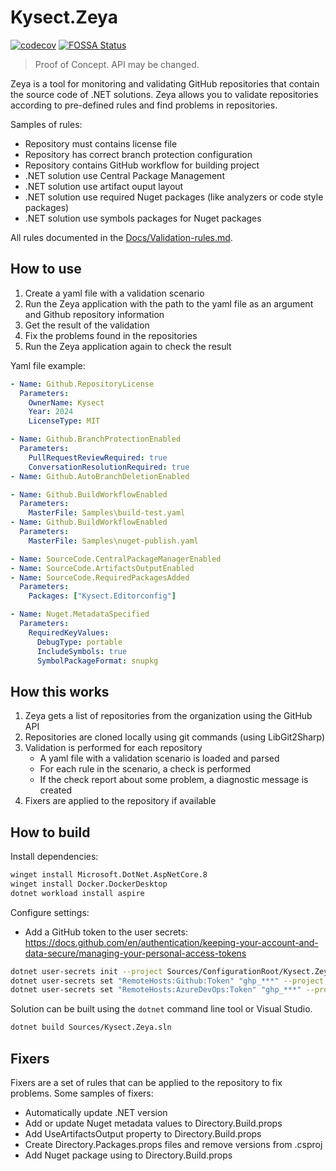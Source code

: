 # Kysect.Zeya

[![codecov](https://codecov.io/github/kysect/Zeya/graph/badge.svg?token=3UGRWLL7JF)](https://codecov.io/github/kysect/Zeya)
[![FOSSA Status](https://app.fossa.com/api/projects/git%2Bgithub.com%2Fkysect%2FZeya.svg?type=shield)](https://app.fossa.com/projects/git%2Bgithub.com%2Fkysect%2FZeya?ref=badge_shield)

> Proof of Concept. API may be changed.

Zeya is a tool for monitoring and validating GitHub repositories that contain the source code of .NET solutions. Zeya allows you to validate repositories according to pre-defined rules and find problems in repositories.

Samples of rules:
- Repository must contains license file
- Repository has correct branch protection configuration
- Repository contains GitHub workflow for building project
- .NET solution use Central Package Management
- .NET solution use artifact ouput layout
- .NET solution use required Nuget packages (like analyzers or code style packages)
- .NET solution use symbols packages for Nuget packages

All rules documented in the [Docs/Validation-rules.md](Docs/Validation-rules.md).

## How to use

1. Create a yaml file with a validation scenario
2. Run the Zeya application with the path to the yaml file as an argument and Github repository information
3. Get the result of the validation
4. Fix the problems found in the repositories
5. Run the Zeya application again to check the result

Yaml file example:

```yaml
- Name: Github.RepositoryLicense
  Parameters:
    OwnerName: Kysect
    Year: 2024
    LicenseType: MIT

- Name: Github.BranchProtectionEnabled
  Parameters:
    PullRequestReviewRequired: true
    ConversationResolutionRequired: true
- Name: Github.AutoBranchDeletionEnabled

- Name: Github.BuildWorkflowEnabled
  Parameters:
    MasterFile: Samples\build-test.yaml
- Name: Github.BuildWorkflowEnabled
  Parameters:
    MasterFile: Samples\nuget-publish.yaml

- Name: SourceCode.CentralPackageManagerEnabled
- Name: SourceCode.ArtifactsOutputEnabled
- Name: SourceCode.RequiredPackagesAdded
  Parameters:
    Packages: ["Kysect.Editorconfig"]

- Name: Nuget.MetadataSpecified
  Parameters:
    RequiredKeyValues:
      DebugType: portable
      IncludeSymbols: true
      SymbolPackageFormat: snupkg
```

## How this works

1. Zeya gets a list of repositories from the organization using the GitHub API
2. Repositories are cloned locally using git commands (using LibGit2Sharp)
3. Validation is performed for each repository
   - A yaml file with a validation scenario is loaded and parsed
   - For each rule in the scenario, a check is performed
   - If the check report about some problem, a diagnostic message is created
4. Fixers are applied to the repository if available

## How to build

Install dependencies:

```bash
winget install Microsoft.DotNet.AspNetCore.8
winget install Docker.DockerDesktop
dotnet workload install aspire
```

Configure settings:
- Add a GitHub token to the user secrets: https://docs.github.com/en/authentication/keeping-your-account-and-data-secure/managing-your-personal-access-tokens

```bash
dotnet user-secrets init --project Sources/ConfigurationRoot/Kysect.Zeya.WebService
dotnet user-secrets set "RemoteHosts:Github:Token" "ghp_***" --project Sources/ConfigurationRoot/Kysect.Zeya.WebService
dotnet user-secrets set "RemoteHosts:AzureDevOps:Token" "ghp_***" --project Sources/ConfigurationRoot/Kysect.Zeya.WebService
```

Solution can be built using the `dotnet` command line tool or Visual Studio.

```bash
dotnet build Sources/Kysect.Zeya.sln
```

## Fixers

Fixers are a set of rules that can be applied to the repository to fix problems. Some samples of fixers:

- Automatically update .NET version
- Add or update Nuget metadata values to Directory.Build.props
- Add UseArtifactsOutput property to Directory.Build.props
- Create Directory.Packages.props files and remove versions from .csproj
- Add Nuget package using to Directory.Build.props